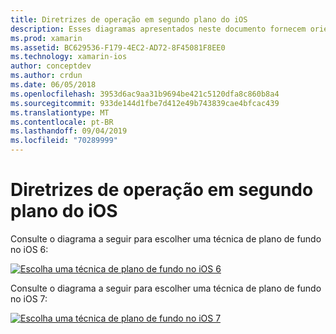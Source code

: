 ```yaml
---
title: Diretrizes de operação em segundo plano do iOS
description: Esses diagramas apresentados neste documento fornecem orientação sobre quais das várias opções de plano de fundo do iOS devem ser escolhidas para uma necessidade específica.
ms.prod: xamarin
ms.assetid: BC629536-F179-4EC2-AD72-8F45081F8EE0
ms.technology: xamarin-ios
author: conceptdev
ms.author: crdun
ms.date: 06/05/2018
ms.openlocfilehash: 3953d6ac9aa31b9694be421c5120dfa8c860b8a4
ms.sourcegitcommit: 933de144d1fbe7d412e49b743839cae4bfcac439
ms.translationtype: MT
ms.contentlocale: pt-BR
ms.lasthandoff: 09/04/2019
ms.locfileid: "70289999"
---
```

# <a name="ios-backgrounding-guidance"></a>Diretrizes de operação em segundo plano do iOS

Consulte o diagrama a seguir para escolher uma técnica de plano de fundo no iOS 6:

 [![](ios-backgrounding-guidance-images/image10.png "Escolha uma técnica de plano de fundo no iOS 6")](ios-backgrounding-guidance-images/image10.png#lightbox)

Consulte o diagrama a seguir para escolher uma técnica de plano de fundo no iOS 7:

 [![](ios-backgrounding-guidance-images/image10b.png "Escolha uma técnica de plano de fundo no iOS 7")](ios-backgrounding-guidance-images/image10b.png#lightbox)

